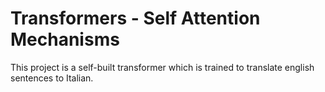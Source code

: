 # Transformers - Self Attention Mechanisms

This project is a self-built transformer which is trained to translate english sentences to Italian. 
